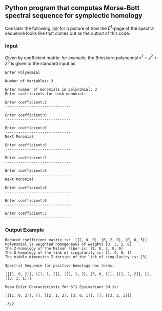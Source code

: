 ## Python program that computes Morse-Bott spectral sequence for symplectic homology
Consider the following [link](https://drive.google.com/file/d/1XCRsJ-Tg4_z9TxhTBZVapsFslaa0Ft1J/view?usp=sharing) for a picture of how the $E^1$-page of the spectral sequence looks like that comes out as the output of this code.

### Input
Given by coefficient matrix: for example, the Brieskorn polynomial $x^2+y^2+z^3$ is given to the standard input as
```
Enter Polynomial

Number of Variables: 3

Enter number of monomials in polynomial: 3
Enter coefficients for each monomial: 

Enter coefficient:2
------------------------------

Enter coefficient:0
------------------------------

Enter coefficient:0
------------------------------
Next Monomial

Enter coefficient:0
------------------------------

Enter coefficient:2
------------------------------

Enter coefficient:0
------------------------------
Next Monomial

Enter coefficient:0
------------------------------

Enter coefficient:0
------------------------------

Enter coefficient:3
------------------------------
```

### Output Example
```
Reduced coefficient matrix is:  [[2, 0, 0], [0, 2, 0], [0, 0, 3]]
Polynomial is weighted homogeneous of weights [3, 3, 2, 6]
The Z-homology of the Milnor Fiber is: [1, 0, 2, 0, 0]
The Q-homology of the link of singularity is: [1, 0, 0, 1]
The middle dimension Z-torsion of the link of singularity is: [3]

Spectral Sequence for positive homology has terms:

[[[1, 0, 2]], [[1, 1, 2]], [[2, 1, 2], [3, 0, 1]], [[2, 2, 2]], [], [[3, 3, 1]]]

Mean Euler Characteristic for S^1 Equivariant SH is:

[[[1, 0, 2]], [], [[2, 1, 2], [3, 0, 1]], [], [[3, 2, 1]]]

-3/2
```
